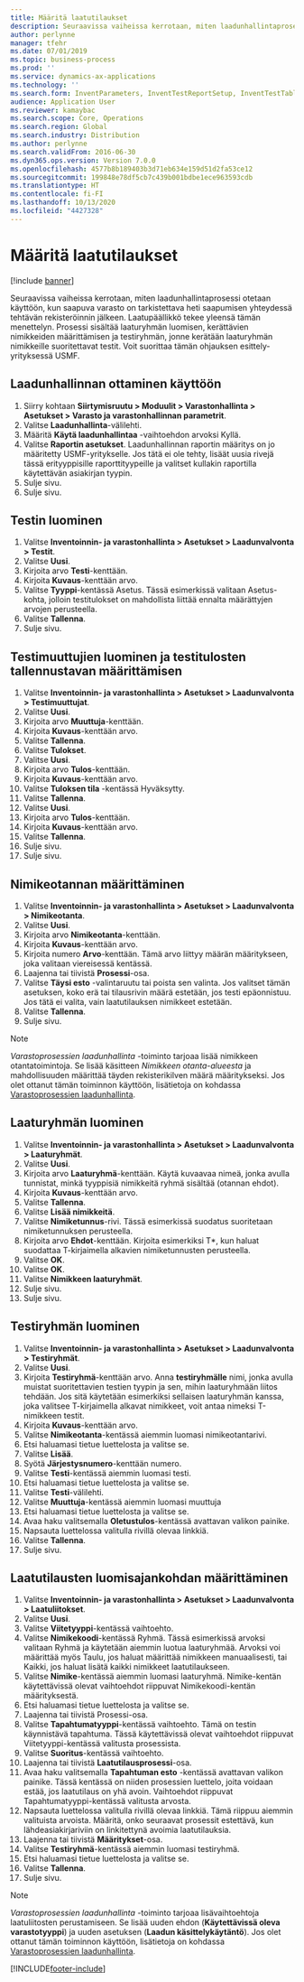 ```yaml
---
title: Määritä laatutilaukset
description: Seuraavissa vaiheissa kerrotaan, miten laadunhallintaprosessi otetaan käyttöön, kun saapuva varasto on tarkistettava heti saapumisen yhteydessä tehtävän rekisteröinnin jälkeen.
author: perlynne
manager: tfehr
ms.date: 07/01/2019
ms.topic: business-process
ms.prod: ''
ms.service: dynamics-ax-applications
ms.technology: ''
ms.search.form: InventParameters, InventTestReportSetup, InventTestTable, DefaultDashboard, InventTestVariable, InventTestVariableOutcome, InventItemSampling, InventTestQualityGroup, InventTestItemQualityGroupAdd, SysQueryForm, InventTestItemQualityGroup, InventTestGroup, InventTestAssociationTable
audience: Application User
ms.reviewer: kamaybac
ms.search.scope: Core, Operations
ms.search.region: Global
ms.search.industry: Distribution
ms.author: perlynne
ms.search.validFrom: 2016-06-30
ms.dyn365.ops.version: Version 7.0.0
ms.openlocfilehash: 4577b8b189403b3d71eb634e159d51d2fa53ce12
ms.sourcegitcommit: 199848e78df5cb7c439b001bdbe1ece963593cdb
ms.translationtype: HT
ms.contentlocale: fi-FI
ms.lasthandoff: 10/13/2020
ms.locfileid: "4427328"
---
```

# <a name="set-up-quality-orders"></a>Määritä laatutilaukset

[!include [banner](../../includes/banner.md)]

Seuraavissa vaiheissa kerrotaan, miten laadunhallintaprosessi otetaan käyttöön, kun saapuva varasto on tarkistettava heti saapumisen yhteydessä tehtävän rekisteröinnin jälkeen. Laatupäällikkö tekee yleensä tämän menettelyn. Prosessi sisältää laaturyhmän luomisen, kerättävien nimikkeiden määrittämisen ja testiryhmän, jonne kerätään laaturyhmän nimikkeille suoritettavat testit. Voit suorittaa tämän ohjauksen esittely-yrityksessä USMF.


## <a name="enable-quality-management"></a>Laadunhallinnan ottaminen käyttöön
1. Siirry kohtaan **Siirtymisruutu > Moduulit > Varastonhallinta > Asetukset > Varasto ja varastonhallinnan parametrit**.
2. Valitse **Laadunhallinta**-välilehti.
3. Määritä **Käytä laadunhallintaa** -vaihtoehdon arvoksi Kyllä.
4. Valitse **Raportin asetukset**. Laadunhallinnan raportin määritys on jo määritetty USMF-yritykselle. Jos tätä ei ole tehty, lisäät uusia rivejä tässä erityyppisille raporttityypeille ja valitset kullakin raportilla käytettävän asiakirjan tyypin.  
5. Sulje sivu.
6. Sulje sivu.

## <a name="create-a-test"></a>Testin luominen
1. Valitse **Inventoinnin- ja varastonhallinta > Asetukset > Laadunvalvonta > Testit**.
2. Valitse **Uusi**.
3. Kirjoita arvo **Testi**-kenttään.
4. Kirjoita **Kuvaus**-kenttään arvo.
5. Valitse **Tyyppi**-kentässä Asetus. Tässä esimerkissä valitaan Asetus-kohta, jolloin testitulokset on mahdollista liittää ennalta määrättyjen arvojen perusteella.  
6. Valitse **Tallenna**.
7. Sulje sivu.

## <a name="create-test-variables-to-define-the-way-test-results-are-recorded"></a>Testimuuttujien luominen ja testitulosten tallennustavan määrittämisen
1. Valitse **Inventoinnin- ja varastonhallinta > Asetukset > Laadunvalvonta > Testimuuttujat**.
2. Valitse **Uusi**.
3. Kirjoita arvo **Muuttuja**-kenttään.
4. Kirjoita **Kuvaus**-kenttään arvo.
5. Valitse **Tallenna**.
6. Valitse **Tulokset**.
7. Valitse **Uusi**.
8. Kirjoita arvo **Tulos**-kenttään.
9. Kirjoita **Kuvaus**-kenttään arvo.
10. Valitse **Tuloksen tila** -kentässä Hyväksytty.
11. Valitse **Tallenna**.
12. Valitse **Uusi**.
13. Kirjoita arvo **Tulos**-kenttään.
14. Kirjoita **Kuvaus**-kenttään arvo.
15. Valitse **Tallenna**.
16. Sulje sivu.
17. Sulje sivu.

## <a name="set-up-item-sampling"></a>Nimikeotannan määrittäminen
1. Valitse **Inventoinnin- ja varastonhallinta > Asetukset > Laadunvalvonta > Nimikeotanta**.
2. Valitse **Uusi**.
3. Kirjoita arvo **Nimikeotanta**-kenttään.
4. Kirjoita **Kuvaus**-kenttään arvo.
5. Kirjoita numero **Arvo**-kenttään. Tämä arvo liittyy määrän määritykseen, joka valitaan viereisessä kentässä.  
6. Laajenna tai tiivistä **Prosessi**-osa.
7. Valitse **Täysi esto** -valintaruutu tai poista sen valinta. Jos valitset tämän asetuksen, koko erä tai tilausrivin määrä estetään, jos testi epäonnistuu. Jos tätä ei valita, vain laatutilauksen nimikkeet estetään.  
8. Valitse **Tallenna**.
9. Sulje sivu.

> [!NOTE]
> *Varastoprosessien laadunhallinta* -toiminto tarjoaa lisää nimikkeen otantatoimintoja. Se lisää käsitteen *Nimikkeen otanta-alueesta* ja mahdollisuuden määrittää täyden rekisterikilven määrä määritykseksi. Jos olet ottanut tämän toiminnon käyttöön, lisätietoja on kohdassa [Varastoprosessien laadunhallinta](../quality-management-for-warehouses-processes.md).

## <a name="create-a-quality-group"></a>Laaturyhmän luominen
1. Valitse **Inventoinnin- ja varastonhallinta > Asetukset > Laadunvalvonta > Laaturyhmät**.
2. Valitse **Uusi**.
3. Kirjoita arvo **Laaturyhmä**-kenttään. Käytä kuvaavaa nimeä, jonka avulla tunnistat, minkä tyyppisiä nimikkeitä ryhmä sisältää (otannan ehdot).  
4. Kirjoita **Kuvaus**-kenttään arvo.
5. Valitse **Tallenna**.
6. Valitse **Lisää nimikkeitä**.
7. Valitse **Nimiketunnus**-rivi. Tässä esimerkissä suodatus suoritetaan nimiketunnuksen perusteella.  
8. Kirjoita arvo **Ehdot**-kenttään. Kirjoita esimerkiksi T*, kun haluat suodattaa T-kirjaimella alkavien nimiketunnusten perusteella.  
9. Valitse **OK**.
10. Valitse **OK**.
11. Valitse **Nimikkeen laaturyhmät**.
12. Sulje sivu.
13. Sulje sivu.

## <a name="create-a-test-group"></a>Testiryhmän luominen
1. Valitse **Inventoinnin- ja varastonhallinta > Asetukset > Laadunvalvonta > Testiryhmät**.
2. Valitse **Uusi**.
3. Kirjoita **Testiryhmä**-kenttään arvo. Anna **testiryhmälle** nimi, jonka avulla muistat suoritettavien testien tyypin ja sen, mihin laaturyhmään liitos tehdään. Jos sitä käytetään esimerkiksi sellaisen laaturyhmän kanssa, joka valitsee T-kirjaimella alkavat nimikkeet, voit antaa nimeksi T-nimikkeen testit.  
4. Kirjoita **Kuvaus**-kenttään arvo.
5. Valitse **Nimikeotanta**-kentässä aiemmin luomasi nimikeotantarivi.
6. Etsi haluamasi tietue luettelosta ja valitse se.
7. Valitse **Lisää**.
8. Syötä **Järjestysnumero**-kenttään numero.
9. Valitse **Testi**-kentässä aiemmin luomasi testi.
10. Etsi haluamasi tietue luettelosta ja valitse se.
11. Valitse **Testi**-välilehti.
12. Valitse **Muuttuja**-kentässä aiemmin luomasi muuttuja
13. Etsi haluamasi tietue luettelosta ja valitse se.
14. Avaa haku valitsemalla **Oletustulos**-kentässä avattavan valikon painike.
15. Napsauta luettelossa valitulla rivillä olevaa linkkiä.
16. Valitse **Tallenna**.
17. Sulje sivu.

## <a name="define-when-quality-orders-will-be-created"></a>Laatutilausten luomisajankohdan määrittäminen
1. Valitse **Inventoinnin- ja varastonhallinta > Asetukset > Laadunvalvonta > Laatuliitokset**.
2. Valitse **Uusi**.
3. Valitse **Viitetyyppi**-kentässä vaihtoehto.
4. Valitse **Nimikekoodi**-kentässä Ryhmä. Tässä esimerkissä arvoksi valitaan Ryhmä ja käytetään aiemmin luotua laaturyhmää. Arvoksi voi määrittää myös Taulu, jos haluat määrittää nimikkeen manuaalisesti, tai Kaikki, jos haluat lisätä kaikki nimikkeet laatutilaukseen.  
5. Valitse **Nimike**-kentässä aiemmin luomasi laaturyhmä. Nimike-kentän käytettävissä olevat vaihtoehdot riippuvat Nimikekoodi-kentän määrityksestä.  
6. Etsi haluamasi tietue luettelosta ja valitse se.
7. Laajenna tai tiivistä Prosessi-osa.
8. Valitse **Tapahtumatyyppi**-kentässä vaihtoehto. Tämä on testin käynnistävä tapahtuma. Tässä käytettävissä olevat vaihtoehdot riippuvat Viitetyyppi-kentässä valitusta prosessista.  
9. Valitse **Suoritus**-kentässä vaihtoehto.
10. Laajenna tai tiivistä **Laatutilausprosessi**-osa.
11. Avaa haku valitsemalla **Tapahtuman esto** -kentässä avattavan valikon painike. Tässä kentässä on niiden prosessien luettelo, joita voidaan estää, jos laatutilaus on yhä avoin. Vaihtoehdot riippuvat Tapahtumatyyppi-kentässä valitusta arvosta.  
12. Napsauta luettelossa valitulla rivillä olevaa linkkiä. Tämä riippuu aiemmin valituista arvoista. Määritä, onko seuraavat prosessit estettävä, kun lähdeasiakirjariviin on linkitettynä avoimia laatutilauksia.  
13. Laajenna tai tiivistä **Määritykset**-osa.
14. Valitse **Testiryhmä**-kentässä aiemmin luomasi testiryhmä.
15. Etsi haluamasi tietue luettelosta ja valitse se.
16. Valitse **Tallenna**.
17. Sulje sivu.

> [!NOTE]
> *Varastoprosessien laadunhallinta* -toiminto tarjoaa lisävaihtoehtoja laatuliitosten perustamiseen. Se lisää uuden ehdon (**Käytettävissä oleva varastotyyppi**) ja uuden asetuksen (**Laadun käsittelykäytäntö**). Jos olet ottanut tämän toiminnon käyttöön, lisätietoja on kohdassa [Varastoprosessien laadunhallinta](../quality-management-for-warehouses-processes.md).

[!INCLUDE[footer-include](../../../includes/footer-banner.md)]